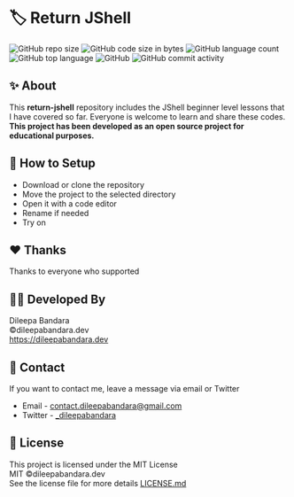 # 🏷️ Return JShell

![GitHub repo size](https://img.shields.io/github/repo-size/dileepabandara/return-jshell?color=red&label=repository%20size)
![GitHub code size in bytes](https://img.shields.io/github/languages/code-size/dileepabandara/return-jshell?color=red)
![GitHub language count](https://img.shields.io/github/languages/count/dileepabandara/return-jshell)
![GitHub top language](https://img.shields.io/github/languages/top/dileepabandara/return-jshell)
![GitHub](https://img.shields.io/github/license/dileepabandara/return-jshell?color=yellow)
![GitHub commit activity](https://img.shields.io/github/commit-activity/m/dileepabandara/return-jshell?color=brightgreen&label=commits)

## ✨ About

This **return-jshell** repository includes the JShell beginner level lessons that I have covered so far. Everyone is welcome to learn and share these codes. **This project has been developed as an open source project for educational purposes.**

## 🍃 How to Setup

- Download or clone the repository
- Move the project to the selected directory
- Open it with a code editor
- Rename if needed
- Try on

## ❤️ Thanks

Thanks to everyone who supported

## 👨‍💻 Developed By

Dileepa Bandara  
©dileepabandara.dev  
<https://dileepabandara.dev>

## 💬 Contact

If you want to contact me, leave a message via email or Twitter

- Email - <contact.dileepabandara@gmail.com>
- Twitter - [_dileepabandara](https://twitter.com/_dileepabandara)

## 📜 License

This project is licensed under the MIT License  
MIT ©dileepabandara.dev  
See the license file for more details [LICENSE.md](https://github.com/dileepabandara/return-jshell/blob/main/LICENSE)
